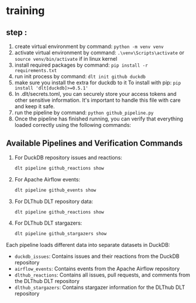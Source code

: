 # training
## step :
1. create virtual environment by command: `python -m venv venv`
2. activate virtual environment by command: `.\venv\Scripts\activate` or `source venv/bin/activate` if in linux kernel
3. install required packages by command: `pip install -r requirements.txt` 
4. run init process by command: `dlt init github duckdb `
5. make sure you install the extra for duckdb to it To install with pip: `pip install 'dlt[duckdb]>=0.5.1'`
6. In .dlt/secrets.toml, you can securely store your access tokens and other sensitive information. It's important to handle this file with care and keep it safe.
7. run the pipeline by command: `python github_pipeline.py`
8. Once the pipeline has finished running, you can verify that everything loaded correctly using the following commands:

## Available Pipelines and Verification Commands

1. For DuckDB repository issues and reactions:
   ```bash
   dlt pipeline github_reactions show
   ```

2. For Apache Airflow events:
   ```bash
   dlt pipeline github_events show
   ```

3. For DLThub DLT repository data:
   ```bash
   dlt pipeline github_reactions show
   ```

4. For DLThub DLT stargazers:
   ```bash
   dlt pipeline github_stargazers show
   ```

Each pipeline loads different data into separate datasets in DuckDB:
- `duckdb_issues`: Contains issues and their reactions from the DuckDB repository
- `airflow_events`: Contains events from the Apache Airflow repository
- `dlthub_reactions`: Contains all issues, pull requests, and comments from the DLThub DLT repository
- `dlthub_stargazers`: Contains stargazer information for the DLThub DLT repository
